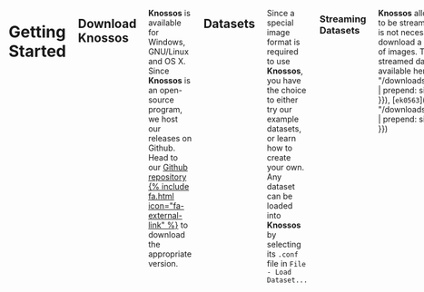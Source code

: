 <div class="row">
<div class="twelve columns animated">

Getting Started
===============

Download **Knossos**
--------------------
**Knossos** is available for Windows, GNU/Linux and OS X. Since **Knossos** is an open-source program, we host our releases on Github. Head to our [Github repository {% include fa.html icon="fa-external-link" %}](https://github.com/knossos-project/knossos) to download the appropriate version.

Datasets
--------
Since a special image format is required to use **Knossos**, you have the choice to either try our example datasets, or learn how to create your own. Any dataset can be loaded into **Knossos** by selecting its `.conf` file in `File - Load Dataset...`


### Streaming Datasets

**Knossos** allows datasets to be streamed, so that it is not necessary to download a large amount of images. These streamed datasets are available here: [`e2006`]({{ "/downloads/e2006.zip" | prepend: site.baseurl }}), [`ek0563`]({{ "/downloads/ek0563.zip" | prepend: site.baseurl }})

### Offline Datasets

These are offline datasets that already contain all images: [`small (54 MB)`]({{ "/downloads/e1088_mag1_small.zip" | prepend: site.baseurl }}), [`large (400 MB)`]({{ "/downloads/e1088_mag1_large.zip" | prepend: site.baseurl }})

### Own datasets

If you have your own image datasets, they will probably need to be converted into **Knossos'** format. Head to the  [Getting started]({{ "/start/" | prepend: site.baseurl }}) section to learn how to do so.

Feel free to [contact us](#contact) if you need any assistance in setting up **Knossos**.

</div>
</div>